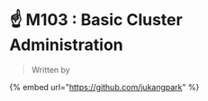 # ☝ M103 : Basic Cluster Administration







> Written by

{% embed url="https://github.com/jukangpark" %}
